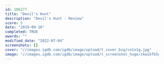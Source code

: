 ```yaml
---
id: 106277
title: "Devil's Hunt"
description: "Devil's Hunt - Review"
score: 5
date: "2019-09-10"
completed: TRUE
awards: ""
modified_date: "2022-07-04"
screenshots: []
cover: "//images.igdb.com/igdb/image/upload/t_cover_big/co1o1g.jpg"
image: "//images.igdb.com/igdb/image/upload/t_screenshot_huge/zkwibfb5gtpmqrphjqeh.jpg"
---
```

